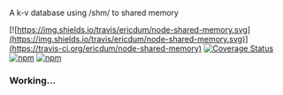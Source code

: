 A k-v database using /shm/ to shared memory

[![https://img.shields.io/travis/ericdum/node-shared-memory.svg](https://img.shields.io/travis/ericdum/node-shared-memory.svg)](https://travis-ci.org/ericdum/node-shared-memory)
[![Coverage Status](https://img.shields.io/coveralls/ericdum/node-shared-memory.svg)](https://coveralls.io/r/ericdum/node-shared-memory?branch=master)
[![npm](https://img.shields.io/npm/v/shared-memory.svg)](https://www.npmjs.com/package/shared-memory)
[![npm](https://img.shields.io/npm/dm/shared-memory.svg)](https://www.npmjs.com/package/shared-memory)

### Working...
